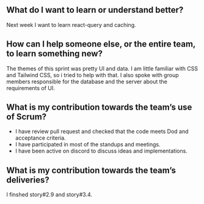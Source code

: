 ## What do I want to learn or understand better?
Next week I want to learn react-query and caching.

## How can I help someone else, or the entire team, to learn something new?
The themes of this sprint was pretty UI and data. I am little familiar with CSS 
and Tailwind CSS, so i tried to help with that. I also spoke with group members
responsible for the database and the server about the requirements of UI.

## What is my contribution towards the team’s use of Scrum?
- I have review pull request and checked that the code meets Dod and acceptance criteria.
- I have participated in most of the standups and meetings.
- I have been active on discord to discuss ideas and implementations.

## What is my contribution towards the team’s deliveries?
I finshed story#2.9 and story#3.4.
